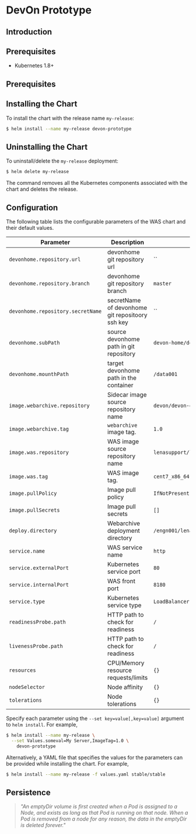 # DevOn Prototype

## Introduction

## Prerequisites
- Kubernetes 1.8+ 

## Prerequisites

## Installing the Chart
To install the chart with the release name `my-release`:
```bash
$ helm install --name my-release devon-prototype
```

## Uninstalling the Chart
To uninstall/delete the `my-release` deployment:
```bash
$ helm delete my-release
```
The command removes all the Kubernetes components associated with the chart and deletes the release.

## Configuration
The following table lists the configurable parameters of the WAS chart and their default values.

Parameter                            | Description                                        | Default
------------------------------------ | -------------------------------------------------- | ----------------------------------------------------------
`devonhome.repository.url`           | devonhome git repository url                       | ``
`devonhome.repository.branch`        | devonhome git repository branch                    | `master`
`devonhome.repository.secretName`    | secretName of devonhome git repositoory ssh key    | ``
`devonhome.subPath`                  | source devonhome path in git repository            | `devon-home/devon-enterprise-prototype`
`devonhome.mounthPath`               | target devonhome path in the container             | `/data001`
`image.webarchive.repository`        | Sidecar image source repository name               | `devon/devon-enterprise-prototype`
`image.webarchive.tag`               | `webarchive` image tag.                            | `1.0`
`image.was.repository`               | WAS image source repository name                   | `lenasupport/lena-exclusive-dev`
`image.was.tag`                      | WAS image tag.                                     | `cent7_x86_64-1.3.0e-lab`
`image.pullPolicy`                   | Image pull policy                                  | `IfNotPresent`
`image.pullSecrets`                  | Image pull secrets                                 | `[]`
`deploy.directory`                   | Webarchive deployment directory                    | `/engn001/lena/1.3/servers/appServer/webapps`
`service.name`                       | WAS service name                                   | `http`
`service.externalPort`               | Kubernetes service port                            | `80`
`service.internalPort`               | WAS front port                                     | `8180`
`service.type`                       | Kubernetes service type                            | `LoadBalancer`
`readinessProbe.path`                | HTTP path to check for readiness                   | `/`
`livenessProbe.path`                 | HTTP path to check for readiness                   | `/`
`resources`                          | CPU/Memory resource requests/limits                | `{}`
`nodeSelector`                       | Node affinity                                      | `{}`
`tolerations`                        | Node tolerations                                   | `{}`

Specify each parameter using the `--set key=value[,key=value]` argument to `helm install`. For example,

```bash
$ helm install --name my-release \
  --set Values.someval=My Server,ImageTag=1.0 \
    devon-prototype
```

Alternatively, a YAML file that specifies the values for the parameters can be provided while installing the chart. For example,

```bash
$ helm install --name my-release -f values.yaml stable/stable
```

## Persistence
> *"An emptyDir volume is first created when a Pod is assigned to a Node, and exists as long as that Pod is running on that node. When a Pod is removed from a node for any reason, the data in the emptyDir is deleted forever."*
